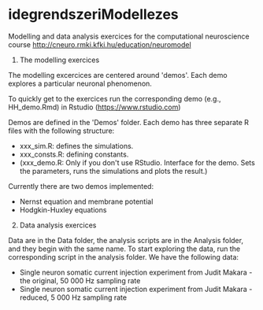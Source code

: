 # idegrendszeriModellezes

Modelling and data analysis exercices for the computational neuroscience course
http://cneuro.rmki.kfki.hu/education/neuromodel

1. The modelling exercices

The modelling excercices are centered around 'demos'. Each demo explores a particular neuronal phenomenon. 

To quickly get to the exercices run the corresponding demo (e.g., HH_demo.Rmd) in Rstudio (https://www.rstudio.com)

Demos are defined in the 'Demos' folder. Each demo has three separate R files with the following structure:
* xxx_sim.R: defines the simulations.
* xxx_consts.R: defining constants.
* (xxx_demo.R: Only if you don't use RStudio. Interface for the demo. Sets the parameters, runs the simulations and plots the result.) 

Currently there are two demos implemented:
* Nernst equation and membrane potential 
* Hodgkin-Huxley equations


2. Data analysis exercices

Data are in the Data folder, the analysis scripts are in the Analysis folder, and they begin with the same name. To start exploring the data, run the corresponding script in the analysis folder. We have the following data:

* Single neuron somatic current injection experiment from Judit Makara - the original, 50 000 Hz sampling rate
* Single neuron somatic current injection experiment from Judit Makara - reduced, 5 000 Hz sampling rate


